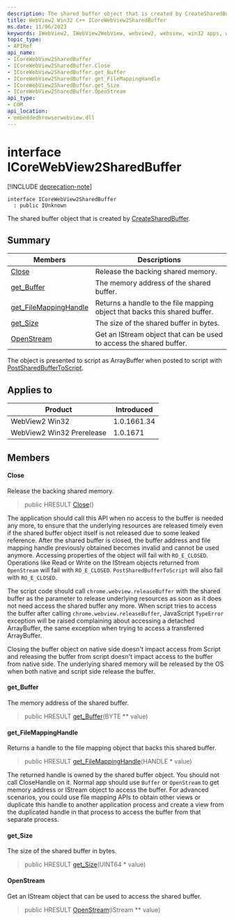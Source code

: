 ```yaml
---
description: The shared buffer object that is created by CreateSharedBuffer.
title: WebView2 Win32 C++ ICoreWebView2SharedBuffer
ms.date: 11/06/2023
keywords: IWebView2, IWebView2WebView, webview2, webview, win32 apps, win32, edge, ICoreWebView2, ICoreWebView2Controller, browser control, edge html, ICoreWebView2SharedBuffer
topic_type: 
- APIRef
api_name:
- ICoreWebView2SharedBuffer
- ICoreWebView2SharedBuffer.Close
- ICoreWebView2SharedBuffer.get_Buffer
- ICoreWebView2SharedBuffer.get_FileMappingHandle
- ICoreWebView2SharedBuffer.get_Size
- ICoreWebView2SharedBuffer.OpenStream
api_type:
- COM
api_location:
- embeddedbrowserwebview.dll
---
```


# interface ICoreWebView2SharedBuffer

[!INCLUDE [deprecation-note](../includes/deprecation-note.md)]

```
interface ICoreWebView2SharedBuffer
  : public IUnknown
```

The shared buffer object that is created by [CreateSharedBuffer](/microsoft-edge/webview2/reference/win32/icorewebview2environment12#createsharedbuffer).

## Summary

 Members                        | Descriptions
--------------------------------|---------------------------------------------
[Close](#close) | Release the backing shared memory.
[get_Buffer](#get_buffer) | The memory address of the shared buffer.
[get_FileMappingHandle](#get_filemappinghandle) | Returns a handle to the file mapping object that backs this shared buffer.
[get_Size](#get_size) | The size of the shared buffer in bytes.
[OpenStream](#openstream) | Get an IStream object that can be used to access the shared buffer.

The object is presented to script as ArrayBuffer when posted to script with [PostSharedBufferToScript](/microsoft-edge/webview2/reference/win32/icorewebview2_17#postsharedbuffertoscript).

## Applies to

Product                         | Introduced
--------------------------------|---------------------------------------------
WebView2 Win32            |    1.0.1661.34
WebView2 Win32 Prerelease |    1.0.1671

## Members

#### Close

Release the backing shared memory.

> public HRESULT [Close](#close)()

The application should call this API when no access to the buffer is needed any more, to ensure that the underlying resources are released timely even if the shared buffer object itself is not released due to some leaked reference. After the shared buffer is closed, the buffer address and file mapping handle previously obtained becomes invalid and cannot be used anymore. Accessing properties of the object will fail with `RO_E_CLOSED`. Operations like Read or Write on the IStream objects returned from `OpenStream` will fail with `RO_E_CLOSED`. `PostSharedBufferToScript` will also fail with `RO_E_CLOSED`.

The script code should call `chrome.webview.releaseBuffer` with the shared buffer as the parameter to release underlying resources as soon as it does not need access the shared buffer any more. When script tries to access the buffer after calling `chrome.webview.releaseBuffer`, JavaScript `TypeError` exception will be raised complaining about accessing a detached ArrayBuffer, the same exception when trying to access a transferred ArrayBuffer.

Closing the buffer object on native side doesn't impact access from Script and releasing the buffer from script doesn't impact access to the buffer from native side. The underlying shared memory will be released by the OS when both native and script side release the buffer.

#### get_Buffer

The memory address of the shared buffer.

> public HRESULT [get_Buffer](#get_buffer)(BYTE ** value)

#### get_FileMappingHandle

Returns a handle to the file mapping object that backs this shared buffer.

> public HRESULT [get_FileMappingHandle](#get_filemappinghandle)(HANDLE * value)

The returned handle is owned by the shared buffer object. You should not call CloseHandle on it. Normal app should use `Buffer` or `OpenStream` to get memory address or IStream object to access the buffer. For advanced scenarios, you could use file mapping APIs to obtain other views or duplicate this handle to another application process and create a view from the duplicated handle in that process to access the buffer from that separate process.

#### get_Size

The size of the shared buffer in bytes.

> public HRESULT [get_Size](#get_size)(UINT64 * value)

#### OpenStream

Get an IStream object that can be used to access the shared buffer.

> public HRESULT [OpenStream](#openstream)(IStream ** value)

